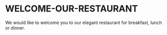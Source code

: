 # WELCOME-OUR-RESTAURANT
We would like to welcome you to our elegant restaurant for breakfast, lunch or dinner.
